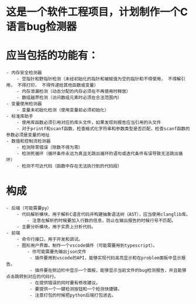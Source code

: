 # 这是一个软件工程项目，计划制作一个C语言bug检测器
# 应当包括的功能有：
    - 内存安全检测器
        - 空指针和野指针检测（未经初始化的指针和被赋值为空的指针和不得使用， 不得解引用， 不得打印， 不得传递给其他函数或变量）
        - 内存泄漏检测（动态分配的内存必须在不再使用时释放）
        - 数组越界检测（访问数组元素时必须在合法范围内）
    - 变量使用检测器
        - 变量未初始化检测（使用变量前必须初始化）
    - 标准库助手
        - 使用库函数必须引用对应的库头文件，如果发现则报告应当引用的头文件
        - 对于printf和scanf函数，检查格式化字符串和参数类型是否匹配，检查scanf函数的参数必须是变量的地址
    - 数值和控制流检测器
        - 检测除零错误（除数不得为零）
        - 检测死循环（循环条件永远为真且无跳出循环的语句或迭代条件有误导致无法跳出循环）
        - 检测不可达代码（函数中存在无法执行到的代码段）

# 构成
    - 后端（可能需要py）
        - 代码解析模块，用于解析C语言代码并构建抽象语法树（AST），应当使用clanglib库。
            - 注意在解析的时候要加入行数的信息，防止在输出报告的时候行号不匹配。
        - 主要分析模块，用于实质上分析代码。
    - 前端
        - 命令行接口，用于开发和调试。
        - 图形用户界面，制作一个vscode插件（可能需要用到typescript）。
            - 你可能需要先输出json文件
             - 插件要用到vscode的API，能够实现代码高亮显示和在problem面板中显示报告。
             - 插件要在侧边栏中显示一个面板，能够显示当前文件的bug检测报告，并且能够点击跳转到对应的代码行。
             - 在提供错误的同时要有修改建议。
             - 要提供一个一键检测按钮和一个检测快捷键。
             - 注意打包的时候把python后端打包进去。
        
